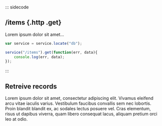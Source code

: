 ::: sidecode

## /items {.http .get}

Lorem ipsum dolor sit amet...

```javascript
var service = service.locate("db");

service("/items").get(function(err, data){
	console.log(err, data);
});
```
:::

## Retreive records

Lorem ipsum dolor sit amet, consectetur adipiscing elit. Vivamus eleifend arcu vitae iaculis varius. Vestibulum faucibus convallis sem nec lobortis. Proin blandit blandit ex, ac sodales lectus posuere vel. Cras elementum, risus ut dapibus viverra, quam libero consequat lacus, aliquam pretium orci leo at odio.